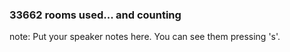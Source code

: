 ### <span class="highlight">33662</span> rooms used... and counting

note:
    Put your speaker notes here.
    You can see them pressing 's'.
